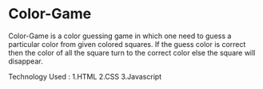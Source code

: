 # Color-Game
Color-Game is a color guessing game in which one need to guess a particular color from given colored squares.
If the guess color is correct then the color of all the square turn to the correct color else the square will disappear.

Technology Used :
1.HTML
2.CSS
3.Javascript
